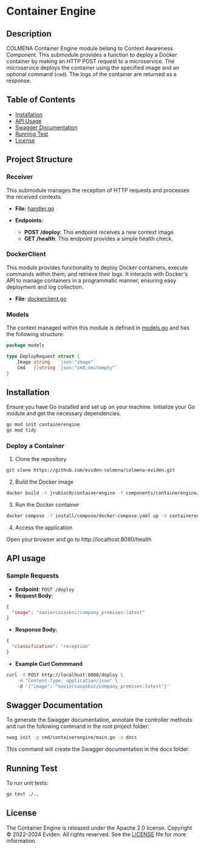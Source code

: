 # Container Engine

## Description

COLMENA Container Engine module belong to Context Awareness Component. This submodule provides a function to deploy a Docker container by making an HTTP POST request to a microservice. The microservice deploys the container using the specified image and an optional command (`cmd`). The logs of the container are returned as a response.

## Table of Contents

- [Installation](#installation)
- [API Usage](#api-usage)
- [Swagger Documentation](#swagger-documentation)
- [Running Test](#running-test)
- [License](#license)

## Project Structure

### Receiver

This submodule manages the reception of HTTP requests and processes the received contexts.

- **File**: [handler.go](components/containerengine/api/handlers/handler.go)

- **Endpoints**:
  - **POST /deploy**: This endpoint receives a new context image.
  - **GET /health**: This endpoint provides a simple health check.

### DockerClient

This module provides functionality to deploy Docker containers, execute commands within them, and retrieve their logs. It interacts with Docker's API to manage containers in a programmatic manner, ensuring easy deployment and log collection.

- **File**: [dockerclient.go](components/containerengine/internal/dockerclient/dockerclient.go)

### Models

The context managed within this module is defined in [models.go](components/containerengine/internal/models/models.go) and has the following structure:

```go
package models 

type DeployRequest struct {
    Image string   `json:"image"`
    Cmd   []string `json:"cmd,omitempty"`
}
```

## Installation

Ensure you have Go installed and set up on your machine. Initialize your Go module and get the necessary dependencies.

```sh
go mod init containerengine
go mod tidy
```

### Deploy a Container

1. Clone the repository

```sh
git clone https://github.com/eviden-colmena/colmena-eviden.git
```

2. Build the Docker image

```sh
docker build -t jrubioc0/containerengine -f components/containerengine/build/Dockerfile .
```

3. Run the Docker container

```sh
docker compose -f install/compose/docker-compose.yaml up -d containerengine
```

4. Access the application

Open your browser and go to http://localhost:8080/health

## API usage

### Sample Requests

- **Endpoint**: `POST /deploy`
- **Request Body**:

```json
{
  "image": "xaviercasasbsc/company_premises:latest"
}
```
- **Response Body**:
```json
{
  "classification": "reception"
}
```
- **Example Curl Commmand**
```sh
curl -X POST http://localhost:8000/deploy \
    -H "Content-Type: application/json" \ 
    -d '{"image": "xaviercasasbsc/company_premises:latest"}'
```

## Swagger Documentation
To generate the Swagger documentation, annotate the controller methods and run the following command in the root project folder:

```bash
swag init -g cmd/containerengine/main.go -o docs
```
This command will create the Swagger documentation in the docs folder.

## Running Test

To run unit tests:

```sh
go test ./..
```

## License
The Container Engine is released under the Apache 2.0 license.
Copyright © 2022-2024 Eviden. All rights reserved.
See the [LICENSE](LICENSE) file for more information.